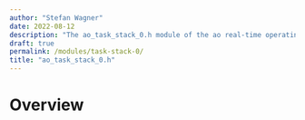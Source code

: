```yaml
---
author: "Stefan Wagner"
date: 2022-08-12
description: "The ao_task_stack_0.h module of the ao real-time operating system."
draft: true
permalink: /modules/task-stack-0/
title: "ao_task_stack_0.h"
---
```


# Overview
